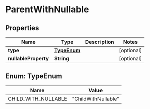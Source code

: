

# ParentWithNullable


## Properties

| Name | Type | Description | Notes |
|------------ | ------------- | ------------- | -------------|
|**type** | [**TypeEnum**](#TypeEnum) |  |  [optional] |
|**nullableProperty** | **String** |  |  [optional] |



## Enum: TypeEnum

| Name | Value |
|---- | -----|
| CHILD_WITH_NULLABLE | &quot;ChildWithNullable&quot; |



